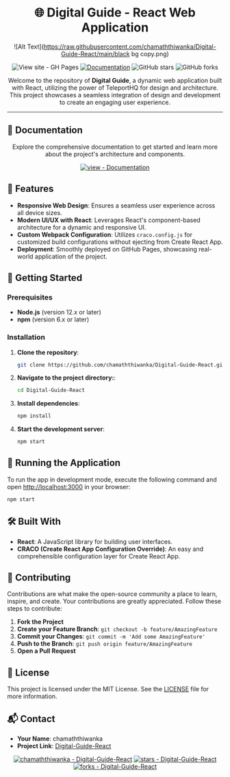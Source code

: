 <div align="center">

# 🌐 Digital Guide - React Web Application

![Alt Text](https://raw.githubusercontent.com/chamaththiwanka/Digital-Guide-React/main/black bg copy.png)


![View site - GH Pages](https://img.shields.io/badge/View_site-GH_Pages-2ea44f?style=for-the-badge&logo=react)
[![Documentation](https://img.shields.io/badge/view-Documentation-blue?style=for-the-badge&logo=read-the-docs)](/docs/)
![GitHub stars](https://img.shields.io/github/stars/chamaththiwanka/Digital-Guide-React?style=social)
![GitHub forks](https://img.shields.io/github/forks/chamaththiwanka/Digital-Guide-React?style=social)

Welcome to the repository of **Digital Guide**, a dynamic web application built with React, utilizing the power of TeleportHQ for design and architecture. This project showcases a seamless integration of design and development to create an engaging user experience.

</div>

---

## 📖 Documentation

<div align="center">

Explore the comprehensive documentation to get started and learn more about the project's architecture and components.

[![view - Documentation](https://img.shields.io/badge/view-Documentation-blue?style=for-the-badge)](/docs/ "Go to project documentation")

</div>

## 🌟 Features

- **Responsive Web Design**: Ensures a seamless user experience across all device sizes.
- **Modern UI/UX with React**: Leverages React's component-based architecture for a dynamic and responsive UI.
- **Custom Webpack Configuration**: Utilizes `craco.config.js` for customized build configurations without ejecting from Create React App.
- **Deployment**: Smoothly deployed on GitHub Pages, showcasing real-world application of the project.

## 🚀 Getting Started

### Prerequisites

- **Node.js** (version 12.x or later)
- **npm** (version 6.x or later)

### Installation

1. **Clone the repository**:
   ```sh
   git clone https://github.com/chamaththiwanka/Digital-Guide-React.git
   ```
   
2. **Navigate to the project directory:**:
   ```sh
   cd Digital-Guide-React
   ```
   
3. **Install dependencies**:
   ```sh
   npm install
   ```
   
4. **Start the development server**:
   ```sh
   npm start
   ```

## 🚀 Running the Application

To run the app in development mode, execute the following command and open [http://localhost:3000](http://localhost:3000) in your browser:

```sh
npm start
```

## 🛠 Built With

- **React**: A JavaScript library for building user interfaces.
- **CRACO (Create React App Configuration Override)**: An easy and comprehensible configuration layer for Create React App.

## 🤝 Contributing

Contributions are what make the open-source community a place to learn, inspire, and create. Your contributions are greatly appreciated. Follow these steps to contribute:

1. **Fork the Project**
2. **Create your Feature Branch**: `git checkout -b feature/AmazingFeature`
3. **Commit your Changes**: `git commit -m 'Add some AmazingFeature'`
4. **Push to the Branch**: `git push origin feature/AmazingFeature`
5. **Open a Pull Request**

## 📝 License

This project is licensed under the MIT License. See the [LICENSE](LICENSE) file for more information.

## 📬 Contact

- **Your Name**: chamaththiwanka
- **Project Link**: [Digital-Guide-React](https://github.com/chamaththiwanka/Digital-Guide-React)

<div align="center">

[![chamaththiwanka - Digital-Guide-React](https://img.shields.io/static/v1?label=chamaththiwanka&message=Digital-Guide-React&color=blue&logo=github)](https://github.com/chamaththiwanka/Digital-Guide-React)
[![stars - Digital-Guide-React](https://img.shields.io/github/stars/chamaththiwanka/Digital-Guide-React?style=social)](https://github.com/chamaththiwanka/Digital-Guide-React)
[![forks - Digital-Guide-React](https://img.shields.io/github/forks/chamaththiwanka/Digital-Guide-React?style=social)](https://github.com/chamaththiwanka/Digital-Guide-React)

</div>




